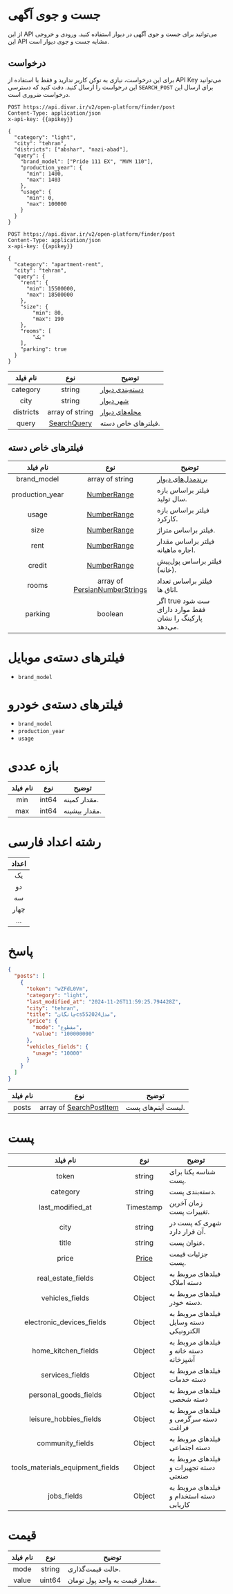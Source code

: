 # جست و جوی آگهی

از این API می‌توانید برای جست و جوی آگهی در دیوار استفاده کنید. ورودی و خروجی این API مشابه جست و جوی دیوار است.

## درخواست 

برای این درخواست، نیازی به توکن کاربر ندارید و فقط با استفاده از API Key می‌توانید این درخواست را ارسال کنید.
دقت کنید که دسترسی `SEARCH_POST` برای ارسال این درخواست ضروری است.

```HTTP request
POST https://api.divar.ir/v2/open-platform/finder/post
Content-Type: application/json
x-api-key: {{apikey}}

{
  "category": "light",
  "city": "tehran",
  "districts": ["abshar", "nazi-abad"],
  "query": {
    "brand_model": ["Pride 111 EX", "MVM 110"],
    "production_year": {
      "min": 1400,
      "max": 1403
    },
    "usage": {
      "min": 0,
      "max": 100000
    }
  }
}
```
```HTTP request
POST https://api.divar.ir/v2/open-platform/finder/post
Content-Type: application/json
x-api-key: {{apikey}}

{
  "category": "apartment-rent",
  "city": "tehran",
  "query": {
    "rent": {
      "min": 15500000,
      "max": 18500000
    },
    "size": {
        "min": 80,
        "max": 190
    },
    "rooms": [
        "یک"
    ],
    "parking": true
  }
}
```
| نام فیلد  |                نوع                | توضیح                                          |
|:---------:|:---------------------------------:|------------------------------------------------|
| category  |              string               | [دسته‌بندی‌ دیوار](../assets/ReadMe.md#دستهها) |
|   city    |              string               | [شهر دیوار](../assets/ReadMe.md#شهرها)         |
| districts |          array of string          | [محله‌های دیوار](../assets/ReadMe.md#محلهها)   |
|   query   | [SearchQuery](#فیلترهای-خاص-دسته) | فیلترهای خاص دسته.                             |


## فیلترهای خاص دسته
|    نام فیلد     |                        نوع                         | توضیح                                                   |
|:---------------:|:--------------------------------------------------:|---------------------------------------------------------|
|   brand_model   |                  array of string                   | [برندمدل‌های دیوار](../assets/ReadMe.md#برند-مدلها)     |
| production_year |             [NumberRange](#بازه-عددی)              | فیلتر براساس بازه سال تولید.                            |
|      usage      |             [NumberRange](#بازه-عددی)              | فیلتر براساس بازه کارکرد.                               |
|      size       |             [NumberRange](#بازه-عددی)              | فیلتر براساس متراژ.                                     |
|      rent       |             [NumberRange](#بازه-عددی)              | فیلتر براساس مقدار اجاره ماهیانه.                       |
|     credit      |             [NumberRange](#بازه-عددی)              | فیلتر براساس پول‌پیش (خانه).                            |
|      rooms      | array of [PersianNumberStrings](#رشته-اعداد-فارسی) | فیلتر براساس تعداد اتاق ها.                             |
|     parking     |                      boolean                       | اگر true ست شود فقط موارد دارای پارکینگ را نشان می‌دهد. |


# فیلترهای دسته‌ی موبایل
- `brand_model`

# فیلترهای دسته‌ی خودرو
- `brand_model`
- `production_year`
- `usage`

# بازه عددی
| نام فیلد |  نوع  | توضیح         |
|:--------:|:-----:|---------------|
|   min    | int64 | مقدار کمینه.  |
|   max    | int64 | مقدار بیشینه. |

# رشته اعداد فارسی
| اعداد |
|:-----:|
|  یک   |
|  دو   |
|  سه   |
| چهار  |
|  ...  |

# پاسخ

```json
{
  "posts": [
    {
      "token": "wZFdL0Vm",
      "category": "light",
      "last_modified_at": "2024-11-26T11:59:25.794428Z",
      "city": "tehran",
      "title": "چانگانcs55مدل2024",
      "price": {
        "mode": "مقطوع",
        "value": "100000000"
      },
      "vehicles_fields": {
        "usage": "10000"
      }
    }
  ]
}

```


| نام فیلد |               نوع               | توضیح              |
|:--------:|:-------------------------------:|--------------------|
|  posts   | array of [SearchPostItem](#پست) | لیست آیتم‌های پست. |

# پست
|             نام فیلد             |      نوع       | توضیح                                   |
|:--------------------------------:|:--------------:|-----------------------------------------|
|              token               |     string     | شناسه یکتا برای پست.                    |
|             category             |     string     | دسته‌بندی پست.                          |
|         last_modified_at         |   Timestamp    | زمان آخرین تغییرات پست.                 |
|               city               |     string     | شهری که پست در آن قرار دارد.            |
|              title               |     string     | عنوان پست.                              |
|              price               | [Price](#قیمت) | جزئیات قیمت پست.                        |
|        real_estate_fields        |     Object     | فیلدهای مروبط به دسته املاک             |
|         vehicles_fields          |     Object     | فیلدهای مروبط به دسته خودر.             |
|    electronic_devices_fields     |     Object     | فیلدهای مروبط به دسته وسایل الکترونیکی  |
|       home_kitchen_fields        |     Object     | فیلدهای مروبط به دسته خانه و آشپزخانه   |
|         services_fields          |     Object     | فیلدهای مروبط به دسته خدمات             |
|      personal_goods_fields       |     Object     | فیلدهای مروبط به دسته شخصی              |
|      leisure_hobbies_fields      |     Object     | فیلدهای مروبط به دسته سرگرمی و فراغت    |
|         community_fields         |     Object     | فیلدهای مروبط به دسته اجتماعی           |
| tools_materials_equipment_fields |     Object     | فیلدهای مروبط به دسته تجهیزات و صنعتی   |
|           jobs_fields            |     Object     | فیلدهای مروبط به دسته استخدام و کاریابی |

# قیمت
| نام فیلد |  نوع   | توضیح                         |
|:--------:|:------:|-------------------------------|
|   mode   | string | حالت قیمت‌گذاری.              |
|  value   | uint64 | مقدار قیمت به واحد پول تومان. |
